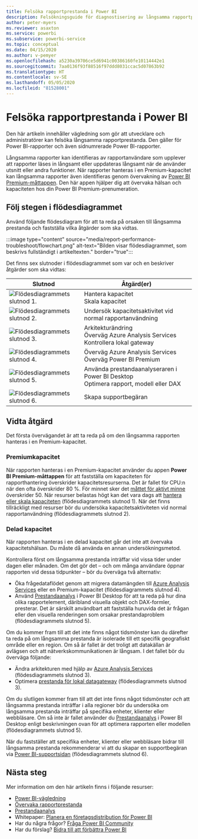 ```yaml
---
title: Felsöka rapportprestanda i Power BI
description: Felsökningsguide för diagnostisering av långsamma rapportprestanda i Power BI.
author: peter-myers
ms.reviewer: asaxton
ms.service: powerbi
ms.subservice: powerbi-service
ms.topic: conceptual
ms.date: 04/15/2020
ms.author: v-pemyer
ms.openlocfilehash: a5230a39706ce5d6941c00386160fe10114442e1
ms.sourcegitcommit: 7aa0136f93f88516f97ddd8031ccac5d07863b92
ms.translationtype: HT
ms.contentlocale: sv-SE
ms.lasthandoff: 05/05/2020
ms.locfileid: "81528001"
---
```

# <a name="troubleshoot-report-performance-in-power-bi"></a>Felsöka rapportprestanda i Power BI

Den här artikeln innehåller vägledning som gör att utvecklare och administratörer kan felsöka långsamma rapportprestanda. Den gäller för Power BI-rapporter och även sidnumrerade Power BI-rapporter.

Långsamma rapporter kan identifieras av rapportanvändare som upplever att rapporter läses in långsamt eller uppdateras långsamt när de använder utsnitt eller andra funktioner. När rapporter hanteras i en Premium-kapacitet kan långsamma rapporter även identifieras genom övervakning av [Power BI Premium-måttappen](../service-admin-premium-monitor-capacity.md). Den här appen hjälper dig att övervaka hälsan och kapaciteten hos din Power BI Premium-prenumeration.

## <a name="follow-flowchart-steps"></a>Följ stegen i flödesdiagrammet

Använd följande flödesdiagram för att ta reda på orsaken till långsamma prestanda och fastställa vilka åtgärder som ska vidtas.

:::image type="content" source="media/report-performance-troubleshoot/flowchart.png" alt-text="Bilden visar flödesdiagrammet, som beskrivs fullständigt i artikeltexten." border="true":::

Det finns sex slutnoder i flödesdiagrammet som var och en beskriver åtgärder som ska vidtas:

|Slutnod|Åtgärd(er)|
|---------|---------|
|![Flödesdiagrammets slutnod 1.](media/common/icon-01-red-30x30.png)|Hantera kapacitet<br />Skala kapacitet |
|![Flödesdiagrammets slutnod 2.](media/common/icon-02-red-30x30.png)|Undersök kapacitetsaktivitet vid normal rapportanvändning|
|![Flödesdiagrammets slutnod 3.](media/common/icon-03-red-30x30.png)|Arkitekturändring<br />Överväg Azure Analysis Services<br />Kontrollera lokal gateway|
|![Flödesdiagrammets slutnod 4.](media/common/icon-04-red-30x30.png)|Överväg Azure Analysis Services<br />Överväg Power BI Premium|
|![Flödesdiagrammets slutnod 5.](media/common/icon-05-red-30x30.png)|Använda prestandaanalyseraren i Power BI Desktop<br />Optimera rapport, modell eller DAX|
|![Flödesdiagrammets slutnod 6.](media/common/icon-06-red-30x30.png)|Skapa supportbegäran|

## <a name="take-action"></a>Vidta åtgärd

Det första övervägandet är att ta reda på om den långsamma rapporten hanteras i en Premium-kapacitet.

### <a name="premium-capacity"></a>Premiumkapacitet

När rapporten hanteras i en Premium-kapacitet använder du appen **Power BI Premium-måttappen** för att fastställa om kapaciteten för rapporthantering överskrider kapacitetsresurserna. Det är fallet för CPU:n när den ofta överskrider 80 %. För minnet sker det [måttet för aktivt minne](../service-premium-metrics-app.md#the-active-memory-metric) överskrider 50. När resurser belastas högt kan det vara dags att [hantera eller skala kapaciteten](../service-admin-premium-manage.md) (flödesdiagrammets slutnod 1). När det finns tillräckligt med resurser bör du undersöka kapacitetsaktiviteten vid normal rapportanvändning (flödesdiagrammets slutnod 2).

### <a name="shared-capacity"></a>Delad kapacitet

När rapporten hanteras i en delad kapacitet går det inte att övervaka kapacitetshälsan. Du måste då använda en annan undersökningsmetod.

Kontrollera först om långsamma prestanda inträffar vid vissa tider under dagen eller månaden. Om det gör det – och om många användare öppnar rapporten vid dessa tidpunkter – bör du överväga två alternativ:

- Öka frågedataflödet genom att migrera datamängden till [Azure Analysis Services](/azure/analysis-services/analysis-services-overview) eller en Premium-kapacitet (flödesdiagrammets slutnod 4).
- Använd [Prestandaanalys](../desktop-performance-analyzer.md) i Power BI Desktop för att ta reda på hur dina olika rapportelement, däribland visuella objekt och DAX-formler, presterar. Det är särskilt användbart att fastställa huruvida det är frågan eller den visuella renderingen som orsakar prestandaproblem (flödesdiagrammets slutnod 5).

Om du kommer fram till att det inte finns något tidsmönster kan du därefter ta reda på om långsamma prestanda är isolerade till ett specifik geografiskt område eller en region. Om så är fallet är det troligt att datakällan är avlägsen och att nätverkskommunikationen är långsam. I det fallet bör du överväga följande:

- Ändra arkitekturen med hjälp av [Azure Analysis Services](/azure/analysis-services/analysis-services-overview) (flödesdiagrammets slutnod 3).
- Optimera [prestanda för lokal datagateway](/data-integration/gateway/service-gateway-performance) (flödesdiagrammets slutnod 3).

Om du slutligen kommer fram till att det inte finns något tidsmönster _och_ att långsamma prestanda inträffar i alla regioner bör du undersöka om långsamma prestanda inträffar på specifika enheter, klienter eller webbläsare. Om så inte är fallet använder du [Prestandaanalys](../desktop-performance-analyzer.md) i Power BI Desktop enligt beskrivningen ovan för att optimera rapporten eller modellen (flödesdiagrammets slutnod 5).

När du fastställer att specifika enheter, klienter eller webbläsare bidrar till långsamma prestanda rekommenderar vi att du skapar en supportbegäran via [Power BI-supportsidan](https://powerbi.microsoft.com/support/) (flödesdiagrammets slutnod 6).

## <a name="next-steps"></a>Nästa steg

Mer information om den här artikeln finns i följande resurser:

- [Power BI-vägledning](index.yml)
- [Övervaka rapportprestanda](monitor-report-performance.md)
- [Prestandaanalys](../desktop-performance-analyzer.md)
- Whitepaper: [Planera en företagsdistribution för Power BI](https://go.microsoft.com/fwlink/?linkid=2057861)
- Har du några frågor? [Fråga Power BI Community](https://community.powerbi.com/)
- Har du förslag? [Bidra till att förbättra Power BI](https://ideas.powerbi.com/)
